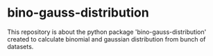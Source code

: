 # bino-gauss-distribution
This repository is about the python package 'bino-gauss-distribution' created to calculate binomial and gaussian distribution from bunch of datasets.
